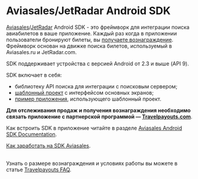 Aviasales/JetRadar Android SDK
=================

[Aviasales](http://www.aviasales.ru)/[JetRadar](http://www.jetradar.com) Android SDK - это фреймворк для интеграции поиска авиабилетов в ваше приложение. Каждый раз когда в приложении пользователи бронируют билеты, вы [получаете вознаграждение](http://www.travelpayouts.com/). Фреймворк основан на движке поиска билетов, используемый в Aviasales.ru и JetRadar.com.

SDK поддерживает устройства с версией Android от 2.3 и выше (API 9).

SDK включает в себя:
* библиотеку API поиска для интеграции с поисковым сервером;
* [шаблонный проект](https://github.com/KosyanMedia/Aviasales-Android-SDK/wiki/%D0%AD%D0%BA%D1%80%D0%B0%D0%BD%D1%8B-%D0%B2-%D1%81%D0%BE%D1%81%D1%82%D0%B0%D0%B2%D0%B5-%D1%88%D0%B0%D0%B1%D0%BB%D0%BE%D0%BD%D0%BD%D0%BE%D0%B3%D0%BE-%D0%BF%D1%80%D0%BE%D0%B5%D0%BA%D1%82%D0%B0) с интерфейсом основных экранов;
* [пример приложения](https://github.com/KosyanMedia/Aviasales-Android-SDK/tree/master/simple_demo), использующего шаблонный проект.

**Для отслеживания продаж и получения вознаграждения необходимо связать приложение с партнерской программой — [Travelpayouts.com](http://www.travelpayouts.com/)**.

Как встроить SDK в приложение читайте в разделе [Aviasales Android SDK Documentation](https://github.com/KosyanMedia/Aviasales-Android-SDK/wiki/%D0%94%D0%BE%D0%BA%D1%83%D0%BC%D0%B5%D0%BD%D1%82%D0%B0%D1%86%D0%B8%D1%8F-Aviasales-Android-SDK).

[Как заработать на SDK Aviasales](http://blog.travelpayouts.com/earn-with-aviasales-sdk/?utm_source=github).

<br>Узнать о размере вознаграждения и условиях работы вы можете в статье [Travelpayouts FAQ](https://support.travelpayouts.com/hc/ru/articles/203955613).